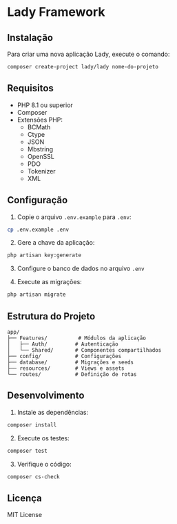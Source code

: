 # Lady Framework

## Instalação

Para criar uma nova aplicação Lady, execute o comando:

```bash
composer create-project lady/lady nome-do-projeto
```

## Requisitos

- PHP 8.1 ou superior
- Composer
- Extensões PHP:
  - BCMath
  - Ctype
  - JSON
  - Mbstring
  - OpenSSL
  - PDO
  - Tokenizer
  - XML

## Configuração

1. Copie o arquivo `.env.example` para `.env`:
```bash
cp .env.example .env
```

2. Gere a chave da aplicação:
```bash
php artisan key:generate
```

3. Configure o banco de dados no arquivo `.env`

4. Execute as migrações:
```bash
php artisan migrate
```

## Estrutura do Projeto

```
app/
├── Features/          # Módulos da aplicação
│   ├── Auth/         # Autenticação
│   └── Shared/       # Componentes compartilhados
├── config/           # Configurações
├── database/         # Migrações e seeds
├── resources/        # Views e assets
└── routes/           # Definição de rotas
```

## Desenvolvimento

1. Instale as dependências:
```bash
composer install
```

2. Execute os testes:
```bash
composer test
```

3. Verifique o código:
```bash
composer cs-check
```

## Licença

MIT License
